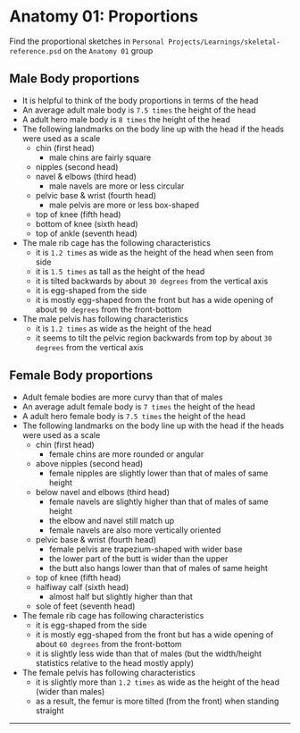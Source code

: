 # Anatomy 01: Proportions

Find the proportional sketches in `Personal Projects/Learnings/skeletal-reference.psd` on the `Anatomy 01` group

## Male Body proportions

- It is helpful to think of the body proportions in terms of the head
- An average adult male body is `7.5 times` the height of the head
- A adult hero male body is `8 times` the height of the head
- The following landmarks on the body line up with the head if the heads were used as a scale
  - chin (first head)
    - male chins are fairly square
  - nipples (second head)
  - navel & elbows (third head)
    - male navels are more or less circular
  - pelvic base & wrist (fourth head)
    - male pelvis are more or less box-shaped
  - top of knee (fifth head)
  - bottom of knee (sixth head)
  - top of ankle (seventh head)
- The male rib cage has the following characteristics
  - it is `1.2 times` as wide as the height of the head when seen from side
  - it is `1.5 times` as tall as the height of the head
  - it is tilted backwards by about `30 degrees` from the vertical axis
  - it is egg-shaped from the side
  - it is mostly egg-shaped from the front but has a wide opening of about `90 degrees` from the front-bottom
- The male pelvis has following characteristics
  - it is `1.2 times` as wide as the height of the head
  - it seems to tilt the pelvic region backwards from top by about `30 degrees` from the vertical axis

## Female Body proportions

- Adult female bodies are more curvy than that of males
- An average adult female body is `7 times` the height of the head
- A adult hero female body is `7.5 times` the height of the head
- The following landmarks on the body line up with the head if the heads were used as a scale
  - chin (first head)
    - female chins are more rounded or angular
  - above nipples (second head) 
    - female nipples are slightly lower than that of males of same height
  - below navel and elbows (third head) 
    - female navels are slightly higher than that of males of same height 
    - the elbow and navel still match up
    - female navels are also more vertically oriented
  - pelvic base & wrist (fourth head)
    - female pelvis are trapezium-shaped with wider base
    - the lower part of the butt is wider than the upper
    - the butt also hangs lower than that of males of same height
  - top of knee (fifth head)
  - halfiway calf (sixth head)
    - almost half but slightly higher than that
  - sole of feet (seventh head)
- The female rib cage has following characteristics
  - it is egg-shaped from the side
  - it is mostly egg-shaped from the front but has a wide opening of about `60 degrees` from the front-bottom
  - it is slightly less wide than that of males (but the width/height statistics relative to the head mostly apply)
- The female pelvis has following characteristics
  - it is slightly more than `1.2 times` as wide as the height of the head (wider than males)
  - as a result, the femur is more tilted (from the front) when standing straight

---
